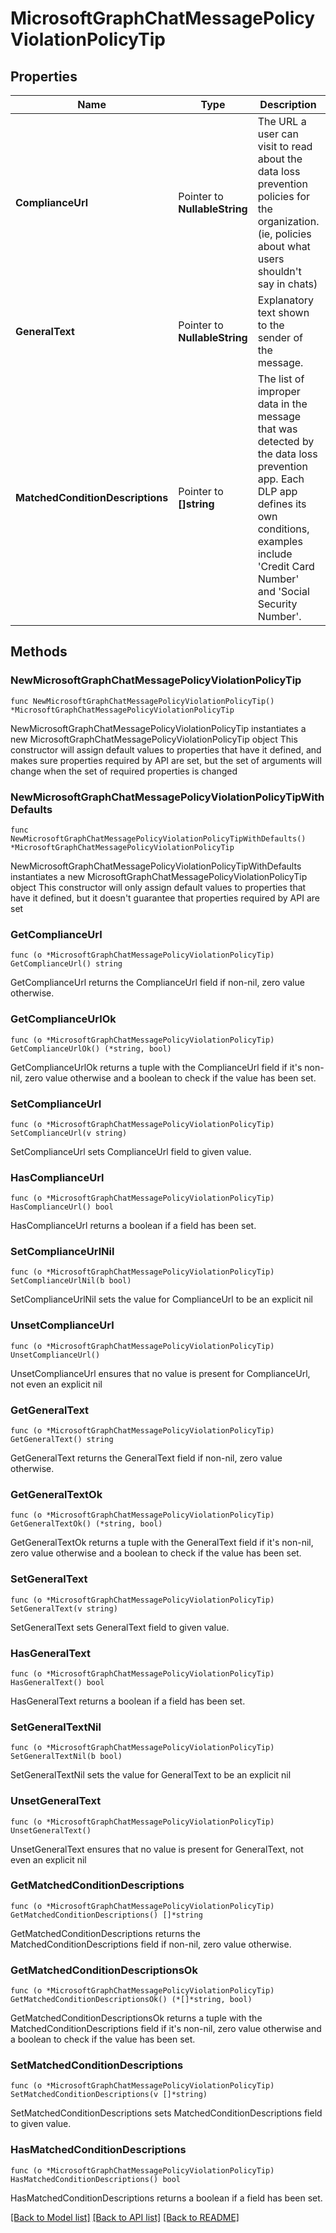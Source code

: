 # MicrosoftGraphChatMessagePolicyViolationPolicyTip

## Properties

Name | Type | Description | Notes
------------ | ------------- | ------------- | -------------
**ComplianceUrl** | Pointer to **NullableString** | The URL a user can visit to read about the data loss prevention policies for the organization. (ie, policies about what users shouldn&#39;t say in chats) | [optional] 
**GeneralText** | Pointer to **NullableString** | Explanatory text shown to the sender of the message. | [optional] 
**MatchedConditionDescriptions** | Pointer to **[]string** | The list of improper data in the message that was detected by the data loss prevention app. Each DLP app defines its own conditions, examples include &#39;Credit Card Number&#39; and &#39;Social Security Number&#39;. | [optional] 

## Methods

### NewMicrosoftGraphChatMessagePolicyViolationPolicyTip

`func NewMicrosoftGraphChatMessagePolicyViolationPolicyTip() *MicrosoftGraphChatMessagePolicyViolationPolicyTip`

NewMicrosoftGraphChatMessagePolicyViolationPolicyTip instantiates a new MicrosoftGraphChatMessagePolicyViolationPolicyTip object
This constructor will assign default values to properties that have it defined,
and makes sure properties required by API are set, but the set of arguments
will change when the set of required properties is changed

### NewMicrosoftGraphChatMessagePolicyViolationPolicyTipWithDefaults

`func NewMicrosoftGraphChatMessagePolicyViolationPolicyTipWithDefaults() *MicrosoftGraphChatMessagePolicyViolationPolicyTip`

NewMicrosoftGraphChatMessagePolicyViolationPolicyTipWithDefaults instantiates a new MicrosoftGraphChatMessagePolicyViolationPolicyTip object
This constructor will only assign default values to properties that have it defined,
but it doesn't guarantee that properties required by API are set

### GetComplianceUrl

`func (o *MicrosoftGraphChatMessagePolicyViolationPolicyTip) GetComplianceUrl() string`

GetComplianceUrl returns the ComplianceUrl field if non-nil, zero value otherwise.

### GetComplianceUrlOk

`func (o *MicrosoftGraphChatMessagePolicyViolationPolicyTip) GetComplianceUrlOk() (*string, bool)`

GetComplianceUrlOk returns a tuple with the ComplianceUrl field if it's non-nil, zero value otherwise
and a boolean to check if the value has been set.

### SetComplianceUrl

`func (o *MicrosoftGraphChatMessagePolicyViolationPolicyTip) SetComplianceUrl(v string)`

SetComplianceUrl sets ComplianceUrl field to given value.

### HasComplianceUrl

`func (o *MicrosoftGraphChatMessagePolicyViolationPolicyTip) HasComplianceUrl() bool`

HasComplianceUrl returns a boolean if a field has been set.

### SetComplianceUrlNil

`func (o *MicrosoftGraphChatMessagePolicyViolationPolicyTip) SetComplianceUrlNil(b bool)`

 SetComplianceUrlNil sets the value for ComplianceUrl to be an explicit nil

### UnsetComplianceUrl
`func (o *MicrosoftGraphChatMessagePolicyViolationPolicyTip) UnsetComplianceUrl()`

UnsetComplianceUrl ensures that no value is present for ComplianceUrl, not even an explicit nil
### GetGeneralText

`func (o *MicrosoftGraphChatMessagePolicyViolationPolicyTip) GetGeneralText() string`

GetGeneralText returns the GeneralText field if non-nil, zero value otherwise.

### GetGeneralTextOk

`func (o *MicrosoftGraphChatMessagePolicyViolationPolicyTip) GetGeneralTextOk() (*string, bool)`

GetGeneralTextOk returns a tuple with the GeneralText field if it's non-nil, zero value otherwise
and a boolean to check if the value has been set.

### SetGeneralText

`func (o *MicrosoftGraphChatMessagePolicyViolationPolicyTip) SetGeneralText(v string)`

SetGeneralText sets GeneralText field to given value.

### HasGeneralText

`func (o *MicrosoftGraphChatMessagePolicyViolationPolicyTip) HasGeneralText() bool`

HasGeneralText returns a boolean if a field has been set.

### SetGeneralTextNil

`func (o *MicrosoftGraphChatMessagePolicyViolationPolicyTip) SetGeneralTextNil(b bool)`

 SetGeneralTextNil sets the value for GeneralText to be an explicit nil

### UnsetGeneralText
`func (o *MicrosoftGraphChatMessagePolicyViolationPolicyTip) UnsetGeneralText()`

UnsetGeneralText ensures that no value is present for GeneralText, not even an explicit nil
### GetMatchedConditionDescriptions

`func (o *MicrosoftGraphChatMessagePolicyViolationPolicyTip) GetMatchedConditionDescriptions() []*string`

GetMatchedConditionDescriptions returns the MatchedConditionDescriptions field if non-nil, zero value otherwise.

### GetMatchedConditionDescriptionsOk

`func (o *MicrosoftGraphChatMessagePolicyViolationPolicyTip) GetMatchedConditionDescriptionsOk() (*[]*string, bool)`

GetMatchedConditionDescriptionsOk returns a tuple with the MatchedConditionDescriptions field if it's non-nil, zero value otherwise
and a boolean to check if the value has been set.

### SetMatchedConditionDescriptions

`func (o *MicrosoftGraphChatMessagePolicyViolationPolicyTip) SetMatchedConditionDescriptions(v []*string)`

SetMatchedConditionDescriptions sets MatchedConditionDescriptions field to given value.

### HasMatchedConditionDescriptions

`func (o *MicrosoftGraphChatMessagePolicyViolationPolicyTip) HasMatchedConditionDescriptions() bool`

HasMatchedConditionDescriptions returns a boolean if a field has been set.


[[Back to Model list]](../README.md#documentation-for-models) [[Back to API list]](../README.md#documentation-for-api-endpoints) [[Back to README]](../README.md)


